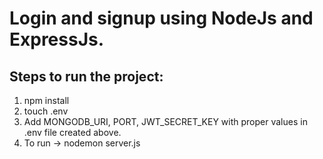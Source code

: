 # Login and signup using NodeJs and ExpressJs.

## Steps to run the project:

1. npm install
2. touch .env
3. Add MONGODB_URI, PORT, JWT_SECRET_KEY with proper values in .env file created above.
4. To run -> nodemon server.js